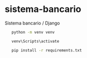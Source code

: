 # sistema-bancario

Sistema bancario / Django

```sh
   python -m venv venv
```

```sh
   venv\Scripts\activate
```

```sh
   pip install -r requirements.txt
```
